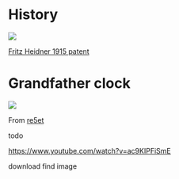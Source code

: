 # History

<img src=pix/fritz-heidner-patent.png>

[Fritz Heidner 1915 patent](//patents.google.com/patent/US1138474A/en)

# Grandfather clock

<img src=pix/leather-kinesis.avif>

From [re5et](//reddit.com/user/re5et/)

todo

https://www.youtube.com/watch?v=ac9KIPFiSmE

download find image

